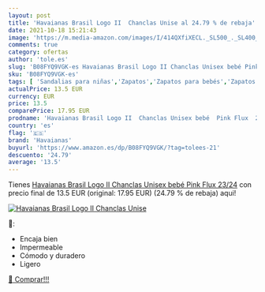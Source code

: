 ```yaml
---
layout: post
title: 'Havaianas Brasil Logo II  Chanclas Unise al 24.79 % de rebaja'
date: 2021-10-18 15:21:43
image: 'https://m.media-amazon.com/images/I/414QXfiXECL._SL500_._SL400_.jpg'
comments: true
category: ofertas
author: 'tole.es'
slug: 'B08FYQ9VGK-es Havaianas Brasil Logo II Chanclas Unisex bebé Pink Flux 23/24'
sku: 'B08FYQ9VGK-es'
tags: [ 'Sandalias para niñas','Zapatos','Zapatos para bebés','Zapatos para niñas','Zapatos y complementos','bebé','havaianas', ]
actualPrice: 13.5 EUR
currency: EUR
price: 13.5
comparePrice: 17.95 EUR
prodname: 'Havaianas Brasil Logo II  Chanclas Unisex bebé  Pink Flux  23/24'
country: 'es'
flag: '🇪🇸'
brand: 'Havaianas'
buyurl: 'https://www.amazon.es/dp/B08FYQ9VGK/?tag=tolees-21'
descuento: '24.79'
average: '13.5'
---
```


Tienes [Havaianas Brasil Logo II  Chanclas Unisex bebé  Pink Flux  23/24](https://www.amazon.es/dp/B08FYQ9VGK/?tag=tolees-21) con precio final de  13.5 EUR (original: 17.95 EUR) (24.79 %  de rebaja) aqui!

[![Havaianas Brasil Logo II  Chanclas Unise](https://m.media-amazon.com/images/I/414QXfiXECL._SL500_._SL400_.jpg)](https://www.amazon.es/dp/B08FYQ9VGK/?tag=tolees-21)

🔎:

- Encaja bien
- Impermeable
- Cómodo y duradero
- Ligero

[🛒 Comprar!!!](https://www.amazon.es/dp/B08FYQ9VGK/?tag=tolees-21)
